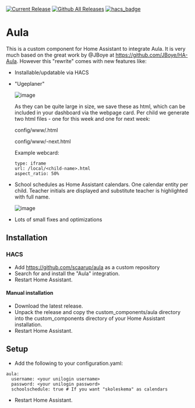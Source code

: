 [![Current Release](https://img.shields.io/github/release/scaarup/aula/all.svg?style=plastic)](https://github.com/scaarup/aula/releases) [![Github All Releases](https://img.shields.io/github/downloads/scaarup/aula/total.svg?style=plastic)](https://github.com/scaarup/aula/releases) [![hacs_badge](https://img.shields.io/badge/HACS-Custom-41BDF5.svg?style=plastic)](https://github.com/scaarup/aula)

# Aula

This is a custom component for Home Assistant to integrate Aula. It is very much based on the great work by @JBoye at https://github.com/JBoye/HA-Aula. However this "rewrite" comes with new features like:

- Installable/updatable via HACS
- "Ugeplaner"

  ![image](https://user-images.githubusercontent.com/8055470/199975490-236beaa4-2d53-42e4-a966-34b9942c00a4.png)

  As they can be quite large in size, we save these as html, which can be included in your dashboard via the webpage card.
  Per child we generate two html files - one for this week and one for next week:
  
  config/www/<child-name>.html
  
  config/www/<child-name>-next.html
  
  Example webcard:
  ```
  type: iframe
  url: /local/<child-name>.html
  aspect_ratio: 50%
  ```
- School schedules as Home Assistant calendars. 
One calendar entity per child. Teacher initials are displayed and substitute teacher is highlighted with full name.

   ![image](https://user-images.githubusercontent.com/8055470/199254249-3bf441bc-7dce-4f5d-a809-d119d20a7b2b.png)
- Lots of small fixes and optimizations

## Installation

### HACS

- Add https://github.com/scaarup/aula as a custom repository
- Search for and install the "Aula" integration.
- Restart Home Assistant.

#### Manual installation

- Download the latest release.
- Unpack the release and copy the custom_components/aula directory into the custom_components directory of your Home Assistant installation.
- Restart Home Assistant.

## Setup

- Add the following to your configuration.yaml:

```
aula:
  username: <your unilogin username>
  password: <your unilogin password>
  schoolschedule: true # If you want "skoleskema" as calendars
```

- Restart Home Assistant.
